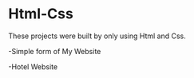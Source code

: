 # Html-Css
These projects were built by only using Html and Css.

-Simple form of My Website

-Hotel Website
